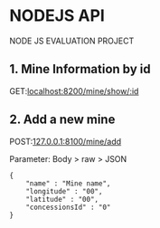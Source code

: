 # NODEJS API

NODE JS EVALUATION PROJECT

## 1. Mine Information by id

GET:[localhost:8200/mine/show/:id](localhost:8200/mine/show/1)

## 2. Add a new mine

POST:[127.0.0.1:8100/mine/add](127.0.0.1:8100/mine/add)

Parameter: Body > raw > JSON
```
{
    "name" : "Mine name",
    "longitude" : "00",
    "latitude" : "00",
    "concessionsId" : "0"
}
```